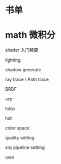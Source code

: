 ﻿# 书单



# math  微积分




































shader 入门精要






lighting


shadow generate




ray trace \ Path trace


BRDF


urp

hdrp

hdr

color space

quality setting


srp pipeline setting





uwa 


